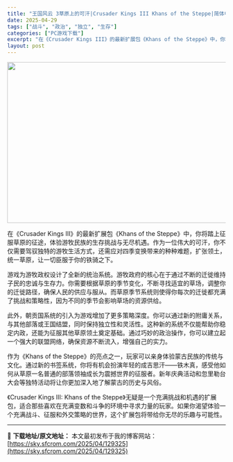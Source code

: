 ```yaml
---
title: "王国风云 3草原上的可汗|Crusader Kings III Khans of the Steppe|简体中文|"
date: 2025-04-29
tags: ["战斗", "政治", "独立", "生存"]
categories: ["PC游戏下载"]
excerpt: "在《Crusader Kings III》的最新扩展包《Khans of the Steppe》中，你将踏上征服草原的征途，体验游牧民族的生存挑战与无尽机遇。作为一位伟大的可汗，你不仅需要驾驭独特的游牧生活方式，还需应对四季变换带来的种种难题，扩张领土，统一草原，让一切臣服于你的铁骑之下。 游戏为游&hellip;"
layout: post
---
```


<img class="aligncenter size-full wp-image-129326" src="https://sky.sfcrom.com/wp-content/uploads/2025/04/2025042900091758.webp" alt="" width="660" height="370" />

在《Crusader Kings III》的最新扩展包《Khans of the Steppe》中，你将踏上征服草原的征途，体验游牧民族的生存挑战与无尽机遇。作为一位伟大的可汗，你不仅需要驾驭独特的游牧生活方式，还需应对四季变换带来的种种难题，扩张领土，统一草原，让一切臣服于你的铁骑之下。

游戏为游牧政权设计了全新的统治系统。游牧政府的核心在于通过不断的迁徙维持子民的忠诚与生存力。你需要根据草原的季节变化，不断寻找适宜的草场，调整你的迁徙路径，确保人民的供应与服从。而草原季节系统则使得你每次的迁徙都充满了挑战和策略性，因为不同的季节会影响草场的资源供给。

此外，朝贡国系统的引入为游戏增加了更多策略深度。你可以通过新的附庸关系，与其他部落或王国结盟，同时保持独立性和灵活性。这种新的系统不仅能帮助你稳定内政，还能为征服其他草原领土奠定基础。通过巧妙的政治操作，你可以建立起一个强大的联盟网络，确保资源不断流入，增强自己的实力。

作为《Khans of the Steppe》的亮点之一，玩家可以亲身体验蒙古民族的传统与文化。通过新的书签系统，你将有机会扮演年轻的成吉思汗——铁木真，感受他如何从草原一名普通的部落领袖成长为震撼世界的征服者。新年庆典活动和忽里勒台大会等独特活动将让你更加深入地了解蒙古的历史与风俗。

《Crusader Kings III: Khans of the Steppe》无疑是一个充满挑战和机遇的扩展包，适合那些喜欢在充满变数和斗争的环境中寻求力量的玩家。如果你渴望体验一个充满战斗、征服和外交策略的世界，这个扩展包将带给你无尽的乐趣与可能性。

---
📖 **下载地址/原文地址：** 本文最初发布于我的博客网站：[https://sky.sfcrom.com/2025/04/129325](https://sky.sfcrom.com/2025/04/129325)
